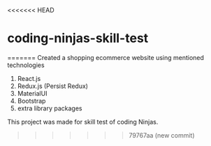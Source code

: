 <<<<<<< HEAD
# coding-ninjas-skill-test
=======
Created a shopping ecommerce website using mentioned technologies
1) React.js
2) Redux.js (Persist Redux)
3) MaterialUI
4) Bootstrap
5) extra library packages


This project was made for skill test of coding Ninjas.
>>>>>>> 79767aa (new commit)
